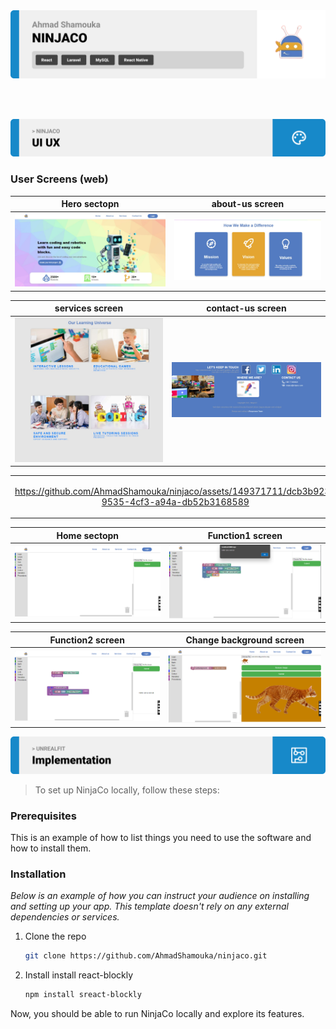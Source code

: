 <img src="./readme/assets/images/title1.svg"/>

<br><br>

<!-- Implementation -->
<img src="./readme/assets/images/title4.svg"/>

### User Screens (web)

| Hero sectopn                             | about-us screen                                  |
| ---------------------------------------- | ------------------------------------------------ |
| ![Hero](/readme/assets/images/hero.jpeg) | ![About-us](/readme/assets/images/about-us.jpeg) |

| services screen                                  | contact-us screen                                    |
| ------------------------------------------------ | ---------------------------------------------------- |
| ![Services](/readme/assets/images/Services.jpeg) | ![Contact-us](/readme/assets/images/contact-us.jpeg) |

<table>
  </tr>
    <td align="center">

https://github.com/AhmadShamouka/ninjaco/assets/149371711/dcb3b923-9535-4cf3-a94a-db52b3168589

</td>
</table>

| Home sectopn                            | Function1 screen                                  |
| --------------------------------------- | ------------------------------------------------- |
| ![Home](/Readme/assets/images/Home.png) | ![Function1](/Readme/assets/images/Function1.png) |

| Function2 screen                                  | Change background screen                            |
| ------------------------------------------------- | --------------------------------------------------- |
| ![Function2](/Readme/assets/images/function2.png) | ![background](/Readme/assets/images/background.png) |

<!-- How to run -->
<img src="./readme/assets/images/title6.svg"/>

> To set up NinjaCo locally, follow these steps:

### Prerequisites

This is an example of how to list things you need to use the software and how to install them.

### Installation

_Below is an example of how you can instruct your audience on installing and setting up your app. This template doesn't rely on any external dependencies or services._

1. Clone the repo

   ```sh
   git clone https://github.com/AhmadShamouka/ninjaco.git
   ```

2. Install install react-blockly
   ```sh
   npm install sreact-blockly
   ```

Now, you should be able to run NinjaCo locally and explore its features.
